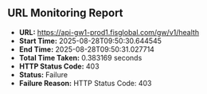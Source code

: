## URL Monitoring Report

- **URL:** https://api-gw1-prod1.fisglobal.com/gw/v1/health
- **Start Time:** 2025-08-28T09:50:30.644545
- **End Time:** 2025-08-28T09:50:31.027714
- **Total Time Taken:** 0.383169 seconds
- **HTTP Status Code:** 403
- **Status:** Failure
- **Failure Reason:** HTTP Status Code: 403
